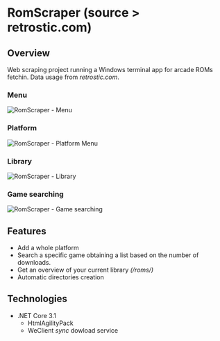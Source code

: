 # RomScraper (source > retrostic.com)
## Overview
Web scraping project running a Windows terminal app for arcade ROMs fetchin. Data usage from *retrostic.com*.

### Menu
![RomScraper - Menu](https://github.com/TonyOcnos/romscraper-retrostic.com-/blob/master/sources/MenuScreenshot.png "RomScraper - Menu")
### Platform
![RomScraper - Platform Menu](https://github.com/TonyOcnos/romscraper-retrostic.com-/blob/master/sources/PlatformMenuScreenshot.png "RomScraper - Platform Menu")
### Library
![RomScraper - Library](https://github.com/TonyOcnos/romscraper-retrostic.com-/blob/master/sources/LibraryScreenshot.png "RomScraper - Library")
### Game searching
![RomScraper - Game searching](https://github.com/TonyOcnos/romscraper-retrostic.com-/blob/master/sources/GameSearchScreenshot.png "RomScraper - Game searching")

## Features
* Add a whole platform
* Search a specific game obtaining a list based on the number of downloads.
* Get an overview of your current library *(/roms/)*
* Automatic directories creation

## Technologies
* .NET Core 3.1
  * HtmlAgilityPack
  * WeClient *sync* dowload service
